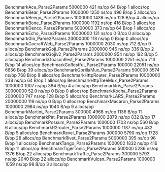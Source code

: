 BenchmarkAce_Parse2Params                5000000               421 ns/op              64 B/op          1 allocs/op
BenchmarkBear_Parse2Params               1000000              1250 ns/op             496 B/op          5 allocs/op
BenchmarkBeego_Parse2Params              1000000              1436 ns/op             128 B/op          4 allocs/op
BenchmarkBone_Parse2Params               1000000              1192 ns/op             416 B/op          3 allocs/op
BenchmarkDenco_Parse2Params              5000000               373 ns/op              64 B/op          1 allocs/op
BenchmarkEcho_Parse2Params              10000000               131 ns/op               0 B/op          0 allocs/op
BenchmarkGin_Parse2Params               20000000               118 ns/op               0 B/op          0 allocs/op
BenchmarkGocraftWeb_Parse2Params         1000000              2030 ns/op             712 B/op          9 allocs/op
BenchmarkGoji_Parse2Params               2000000               946 ns/op             336 B/op          2 allocs/op
BenchmarkGojiv2_Parse2Params             2000000               954 ns/op             192 B/op          5 allocs/op
BenchmarkGoJsonRest_Parse2Params         1000000              2251 ns/op             713 B/op         14 allocs/op
BenchmarkGoRestful_Parse2Params           100000             22051 ns/op            6856 B/op         39 allocs/op
BenchmarkGorillaMux_Parse2Params          500000              3574 ns/op             768 B/op          8 allocs/op
BenchmarkHttpRouter_Parse2Params        10000000               238 ns/op              64 B/op          1 allocs/op
BenchmarkHttpTreeMux_Parse2Params        1000000              1007 ns/op             384 B/op          4 allocs/op
BenchmarkIris_Parse2Params              30000000                52.0 ns/op             0 B/op          0 allocs/op
BenchmarkKocha_Parse2Params              2000000               747 ns/op             128 B/op          5 allocs/op
BenchmarkLARS_Parse2Params              20000000               119 ns/op               0 B/op          0 allocs/op
BenchmarkMacaron_Parse2Params            1000000              2984 ns/op            1040 B/op          9 allocs/op
BenchmarkMartini_Parse2Params             300000              4966 ns/op            1136 B/op         11 allocs/op
BenchmarkPat_Parse2Params                1000000              2879 ns/op             832 B/op         17 allocs/op
BenchmarkPossum_Parse2Params             1000000              1703 ns/op             560 B/op          6 allocs/op
BenchmarkR2router_Parse2Params           1000000              1187 ns/op             432 B/op          5 allocs/op
BenchmarkRevel_Parse2Params               300000              5790 ns/op            1728 B/op         28 allocs/op
BenchmarkRivet_Parse2Params              5000000               395 ns/op              96 B/op          1 allocs/op
BenchmarkTango_Parse2Params              1000000              1832 ns/op             416 B/op         11 allocs/op
BenchmarkTigerTonic_Parse2Params          500000              5286 ns/op            1376 B/op         22 allocs/op
BenchmarkTraffic_Parse2Params             300000              5793 ns/op            2040 B/op         22 allocs/op
BenchmarkVulcan_Parse2Params             1000000              1059 ns/op              98 B/op          3 allocs/op
